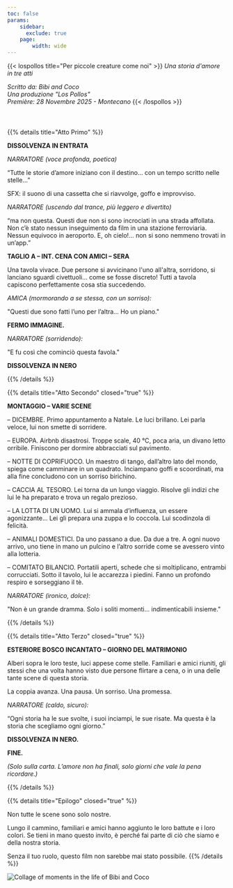 ```yaml
---
toc: false
params:
    sidebar:
      exclude: true
    page:
        width: wide
---
```


{{< lospollos title="Per piccole creature come noi" >}}
_Una storia d'amore in tre atti_

_Scritto da: Bibi and Coco_<br />
_Una produzione "Los Pollos"_<br />
_Première: 28 Novembre 2025 - Montecano_
{{< /lospollos >}}

[//]: # (TODO: Use tailwind)
<div style="height: 25px"></div>

{{% details title="Atto Primo" %}}

**DISSOLVENZA IN ENTRATA**

_NARRATORE (voce profonda, poetica)_

“Tutte le storie d’amore iniziano con il destino… con un tempo scritto nelle stelle…”

SFX: il suono di una cassetta che si riavvolge, goffo e improvviso.

_NARRATORE (uscendo dal trance, più leggero e divertito)_

“ma non questa. Questi due non si sono incrociati in una strada affollata. Non c’è stato nessun inseguimento da film in una stazione ferroviaria. Nessun equivoco in aeroporto. E, oh cielo!… non si sono nemmeno trovati in un’app.”

**TAGLIO A – INT. CENA CON AMICI – SERA**

Una tavola vivace. Due persone si avvicinano l'uno all'altra, sorridono, si lanciano sguardi civettuoli… come se fosse discreto! Tutti a tavola capiscono perfettamente cosa stia succedendo.

_AMICA (mormorando a se stessa, con un sorriso):_

"Questi due sono fatti l’uno per l’altra… Ho un piano."

**FERMO IMMAGINE.**

_NARRATORE (sorridendo):_

"E fu così che cominciò questa favola."

**DISSOLVENZA IN NERO**

{{% /details %}}

{{% details title="Atto Secondo" closed="true" %}}

**MONTAGGIO – VARIE SCENE**

– DICEMBRE. Primo appuntamento a Natale. Le luci brillano. Lei parla veloce, lui non smette di sorridere.

– EUROPA. Airbnb disastrosi. Troppe scale, 40 °C, poca aria, un divano letto orribile. Finiscono per dormire abbracciati sul pavimento.

– NOTTE DI COPRIFUOCO. Un maestro di tango, dall’altro lato del mondo, spiega come camminare in un quadrato. Inciampano goffi e scoordinati, ma alla fine concludono con un sorriso birichino.

– CACCIA AL TESORO. Lei torna da un lungo viaggio. Risolve gli indizi che lui le ha preparato e trova un regalo prezioso.

– LA LOTTA DI UN UOMO. Lui si ammala d’influenza, un essere agonizzante… Lei gli prepara una zuppa e lo coccola. Lui scodinzola di felicità.

– ANIMALI DOMESTICI. Da uno passano a due. Da due a tre. A ogni nuovo arrivo, uno tiene in mano un pulcino e l’altro sorride come se avessero vinto alla lotteria.

– COMITATO BILANCIO. Portatili aperti, schede che si moltiplicano, entrambi corrucciati. Sotto il tavolo, lui le accarezza i piedini. Fanno un profondo respiro e sorseggiano il tè.

_NARRATORE (ironico, dolce):_

"Non è un grande dramma. Solo i soliti momenti… indimenticabili insieme."

{{% /details %}}

{{% details title="Atto Terzo" closed="true" %}}

**ESTERIORE BOSCO INCANTATO – GIORNO DEL MATRIMONIO**

Alberi sopra le loro teste, luci appese come stelle. Familiari e amici riuniti, gli stessi che una volta hanno visto due persone flirtare a cena, o in una delle tante scene di questa storia.

La coppia avanza. Una pausa. Un sorriso. Una promessa.

_NARRATORE (caldo, sicuro):_

“Ogni storia ha le sue svolte, i suoi inciampi, le sue risate. Ma questa è la storia che scegliamo ogni giorno.”

**DISSOLVENZA IN NERO.**

**FINE.**

_(Solo sulla carta. L’amore non ha finali, solo giorni che vale la pena ricordare.)_

{{% /details %}}

{{% details title="Epilogo" closed="true" %}}

Non tutte le scene sono solo nostre.

Lungo il cammino, familiari e amici hanno aggiunto le loro battute e i loro colori. Se tieni in mano questo invito, è perché fai parte di ciò che siamo e della nostra storia.

Senza il tuo ruolo, questo film non sarebbe mai stato possibile.
{{% /details %}}

![Collage of moments in the life of Bibi and Coco](/images/collage.webp)
